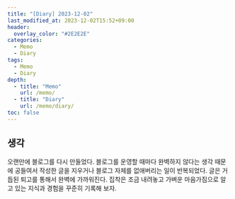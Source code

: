 ```yaml
---
title: "[Diary] 2023-12-02"
last_modified_at: 2023-12-02T15:52+09:00
header:
  overlay_color: "#2E2E2E"
categories:
  - Memo
  - Diary
tags:
  - Memo
  - Diary
depth:
  - title: "Memo"
    url: /memo/
  - title: "Diary"
    url: /memo/diary/
toc: false
---
```


## 생각

오랜만에 블로그를 다시 만들었다. 블로그를 운영할 때마다 완벽하지 않다는 생각 때문에 공들여서 작성한 글을 지우거나 블로그 자체를 없애버리는 일이 반복되었다.
글은 거듭된 퇴고를 통해서 완벽에 가까워진다. 집착은 조금 내려놓고 가벼운 마음가짐으로 알고 있는 지식과 경험을 꾸준히 기록해 보자.
